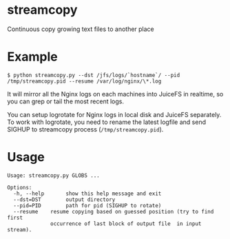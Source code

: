 # streamcopy
Continuous copy growing text files to another place

# Example

```
$ python streamcopy.py --dst /jfs/logs/`hostname`/ --pid /tmp/streamcopy.pid --resume /var/log/nginx/\*.log
```

It will mirror all the Nginx logs on each machines into JuiceFS in realtime, so you can grep or tail the most recent logs.

You can setup logrotate for Nginx logs in local disk and JuiceFS separately. To work with logrotate, you need to rename the latest logfile and send SIGHUP to streamcopy process (`/tmp/streamcopy.pid`).

# Usage

```
Usage: streamcopy.py GLOBS ...

Options:
  -h, --help       show this help message and exit
  --dst=DST        output directory
  --pid=PID        path for pid (SIGHUP to rotate)
  --resume    resume copying based on guessed position (try to find first
              occurrence of last block of output file  in input stream).
```
